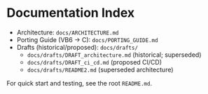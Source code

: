 # Documentation Index

- Architecture: `docs/ARCHITECTURE.md`
- Porting Guide (VB6 → C): `docs/PORTING_GUIDE.md`
- Drafts (historical/proposed): `docs/drafts/`
  - `docs/drafts/DRAFT_architecture.md` (historical; superseded)
  - `docs/drafts/DRAFT_ci_cd.md` (proposed CI/CD)
  - `docs/drafts/README2.md` (superseded architecture)

For quick start and testing, see the root `README.md`.
